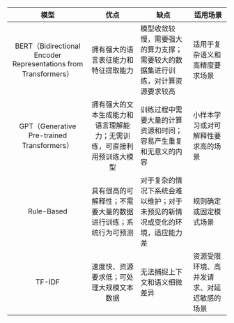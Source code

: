 |                             模型                             |                             优点                             | 缺点                                                         | 适用场景                                   |
| :----------------------------------------------------------: | :----------------------------------------------------------: | ------------------------------------------------------------ | ------------------------------------------ |
| BERT（Bidirectional Encoder Representations from Transformers） |             拥有强大的语言表征能力和特征提取能力             | 模型收敛较慢，需要强大的算力支撑；需要较大的数据集进行训练，对计算资源要求较高 | 适用于复杂语义和高精度要求场景             |
|          GPT（Generative Pre-trained Transformers）          | 拥有强大的文本生成能力和语言理解能力；无需训练，可直接利用预训练大模型 | 训练过程中需要大量的计算资源和时间；容易产生重复和无意义的内容 | 小样本学习或对可解释性要求高的场景         |
|                          Rule-Based                          | 具有很高的可解释性；不需要大量的数据进行训练；系统行为可预测 | 对于复杂的情况下系统会难以维护；对于未预见的新情况或变化的环境，适应能力差 | 规则确定或固定模式场景                     |
|                            TF-IDF                            |           速度快、资源要求低；可处理大规模文本数据           | 无法捕捉上下文和语义细微差异                                 | 资源受限环境、高并发请求、对延迟敏感的场景 |

